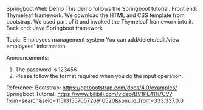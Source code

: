 Springboot-Web Demo
This demo follows the Springboot tutorial.
Front end: Thymeleaf framework. We download the HTML and CSS template from bootstrap. We used part of it and invoked the Thymeleaf framework into it. 
Back end: Java Springboot framework

Topic: Employees management system 
You can add/delete/edit/view employees' information.

Announcements:
1. The password is 123456
2. Please follow the format required when you do the input operation.

Reference:
Bootstrap: https://getbootstrap.com/docs/4.0/examples/
Springboot Tutorial: https://www.bilibili.com/video/BV1PE411i7CV?from=search&seid=11513155705726910520&spm_id_from=333.337.0.0

